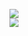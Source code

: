 [![](https://img.shields.io/badge/Made%20With-Github%20Spray-lightgrey.svg?style=for-the-badge&logo=github)](https://github.com/Annihil/github-spray#1358)  
[![](https://i.imgur.com/2DrTn0Z.gif)](https://github.com/Annihil/github-spray)
